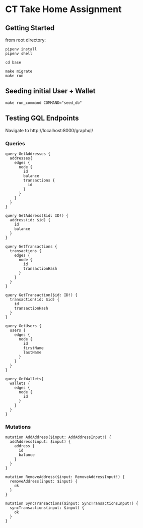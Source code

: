 # CT Take Home Assignment

## Getting Started

from root directory:

```
pipenv install
pipenv shell

cd base

make migrate
make run
```

## Seeding initial User + Wallet

```
make run_command COMMAND="seed_db"
```

## Testing GQL Endpoints

Navigate to http://localhost:8000/graphql/

### Queries

```
query GetAddresses {
  addresses{
    edges {
      node {
        id
        balance
        transactions {
          id
        }
      }
    }
  }
}

query GetAddress($id: ID!) {
  address(id: $id) {
    id
    balance
  }
}

query GetTransactions {
  transactions {
    edges {
      node {
        id
        transactionHash
      }
    }
  }
}

query GetTransaction($id: ID!) {
  transaction(id: $id) {
    id
    transactionHash
  }
}

query GetUsers {
  users {
    edges {
      node {
        id
        firstName
        lastName
      }
    }
  }
}

query GetWallets{
  wallets {
    edges {
      node {
        id
      }
    }
  }
}
```

### Mutations

```
mutation AddAddress($input: AddAddressInput!) {
  addAddress(input: $input) {
    address {
      id
      balance
    }
  }
}

mutation RemoveAddress($input: RemoveAddressInput!) {
  removeAddress(input: $input) {
    ok
  }
}

mutation SyncTransactions($input: SyncTransactionsInput!) {
  syncTransactions(input: $input) {
    ok
  }
}
```
